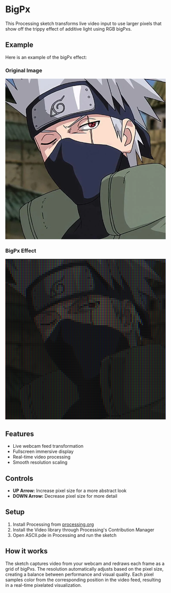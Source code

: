 # BigPx

This Processing sketch transforms live video input to use larger pixels that show off the trippy effect of additive light using RGB bigPxs.

## Example

Here is an example of the bigPx effect:

### Original Image
![Original](Images/original.png)

### BigPx Effect
![BigPx](Images/bigPx.png)

## Features

- Live webcam feed transformation
- Fullscreen immersive display
- Real-time video processing
- Smooth resolution scaling

## Controls

- **UP Arrow:** Increase pixel size for a more abstract look
- **DOWN Arrow:** Decrease pixel size for more detail

## Setup

1. Install Processing from [processing.org](https://processing.org/)
2. Install the Video library through Processing's Contribution Manager
3. Open ASCII.pde in Processing and run the sketch

## How it works

The sketch captures video from your webcam and redraws each frame as a grid of bigPxs. The resolution automatically adjusts based on the pixel size, creating a balance between performance and visual quality. Each pixel samples color from the corresponding position in the video feed, resulting in a real-time pixelated visualization.